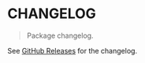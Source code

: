 # CHANGELOG

> Package changelog.

See [GitHub Releases](https://github.com/stdlib-js/strided-base-cmap/releases) for the changelog.